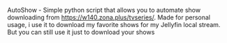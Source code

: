 AutoShow - Simple python script that allows you to automate show downloading from https://w140.zona.plus/tvseries/. Made for personal usage, i use it to download my favorite shows for my Jellyfin local stream. But you can still use it just to download your shows
